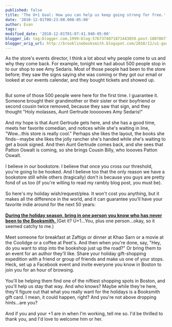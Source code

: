 ```yaml
---
published: false
title: 'The U+1 Goal: How you can help us keep going strong for free.'
date: '2010-12-01T00:23:00.008-05:00'
author: Evan
tags: 
modified_date: '2010-12-01T01:07:41.940-05:00'
blogger_id: tag:blogger.com,1999:blog-5767374071871443859.post-1807807796029493823
blogger_orig_url: http://brooklinebooksmith.blogspot.com/2010/12/u1-goal-how-you-can-help-us-keep-going.html
---
```


As the store's events director, I think a lot about why people come to us and why they come back. For example, tonight we had about 500 people stop in to our shop to see Amy Sedaris. Most of those people had been to the store before; they saw the signs saying she was coming or they got our email or looked at our events calendar, and they bought tickets and showed up.<div><br /></div><div>But some of those 500 people were here for the first time. I guarantee it. Someone brought their grandmother or their sister or their boyfriend or second cousin twice removed, because they saw that sign, and they thought "Holy molasses, Aunt Gertrude loooooves Amy Sedaris!"</div><div><br /></div><div>And my hope is that Aunt Gertrude gets here, and she has a good time, meets her favorite comedian, and notices while she's waiting in line, "Wow...this store is really cool." Perhaps she likes the layout, the books she finds--maybe she likes the jolly rancher she's handed while she's waiting to get a book signed. And then Aunt Gertrude comes back, and she sees that Patton Oswalt is coming, so she brings Cousin Billy, who loooves Patton Oswalt.</div><div><br /></div><div>I believe in our bookstore. I believe that once you cross our threshold, you're going to be hooked. And I believe too that the only reason we have a bookstore still while others (tragically) don't is because you guys are pretty fond of us too (if you're willing to read my rambly blog post, you must be).</div><div><br /></div><div>So here's my holiday wish/request/plea. It won't cost you anything, but it makes all the difference in the world, and it can guarantee you'll have your favorite indie around for the next 50 years:</div><div><br /></div><div><u style="font-weight: bold; ">During the holiday season, bring in one person you know who has never been to the Booksmith. </u>(Get it? U+1...You, plus one person...okay, so it seemed catchy to me.)</div><div><br /></div><div>Meet someone for breakfast at Zaftigs or dinner at Khao Sarn or a movie at the Coolidge or a coffee at Peet's. And then when you're done, say, "Hey, do you want to stop into the bookshop just up the road?" Or bring them to an event for an author they'll like. Share your holiday gift-shopping expedition with a friend or group of friends and make us one of your stops. Heck, set up a Facebook event and invite everyone you know in Boston to join you for an hour of browsing.</div><div><br /></div><div>You'll be helping them find one of the niftiest shopping spots in Boston, and you'll help us stay that way. And who knows? Maybe while they're here, they'll figure out that what you really want for the holidays is a Booksmith gift card. I mean, it could happen, right? And you're not above dropping hints...are you?</div><div><br /></div><div>And if you and your +1 are in when I'm working, tell me so. I'd be thrilled to thank you, and I'd love to welcome him or her.</div>